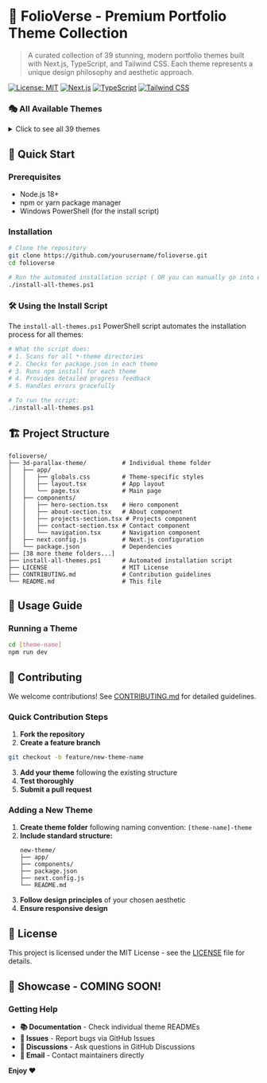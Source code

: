 # 🌟 FolioVerse - Premium Portfolio Theme Collection

> A curated collection of 39 stunning, modern portfolio themes built with Next.js, TypeScript, and Tailwind CSS. Each theme represents a unique design philosophy and aesthetic approach.

[![License: MIT](https://img.shields.io/badge/License-MIT-yellow.svg)](https://opensource.org/licenses/MIT)
[![Next.js](https://img.shields.io/badge/Next.js-14.0.4-black)](https://nextjs.org/)
[![TypeScript](https://img.shields.io/badge/TypeScript-5.3.3-blue)](https://www.typescriptlang.org/)
[![Tailwind CSS](https://img.shields.io/badge/Tailwind%20CSS-3.4.0-38B2AC)](https://tailwindcss.com/)

### 🎭 All Available Themes

<details>
<summary>Click to see all 39 themes</summary>

1. **3d-parallax-theme** - Immersive 3D parallax scrolling effects
2. **bento-grid-theme** - Modern grid-based layout inspired by Bento boxes
3. **brutalist-theme** - Raw, aggressive design with bold typography
4. **card-based-theme** - Clean card layouts with hover effects
5. **case-study-theme** - Perfect for showcasing detailed project case studies
6. **claymorphic-theme** - Soft, clay-like design elements
7. **code-editor-theme** - Developer-focused with syntax highlighting aesthetics
8. **corporate-pro-theme** - Professional business portfolio design
9. **creative-studio-theme** - Artistic and creative agency focused
10. **cypberpunk-theme** - Neon-lit futuristic design with glitch effects
11. **dark-academia-theme** - Scholarly, vintage-inspired dark aesthetic
12. **design-system-theme** - Showcases design system methodology
13. **file-explorer-theme** - OS-inspired file system navigation
14. **freelancer-services-theme** - Service-focused freelancer portfolio
15. **futuristic-dashboard-theme** - High-tech dashboard aesthetic
16. **gallery-wall-theme** - Art gallery inspired layout
17. **game-world-theme** - Gaming-inspired interactive design
18. **glassmorphism-theme** - Frosted glass effects and transparency
19. **gradient-overload-theme** - Vibrant gradient-heavy design
20. **liquid-ui-theme** - Fluid, organic animations and interactions
21. **magazine-theme** - Editorial magazine-style layout (UNDER CONSTRUCTION)
22. **minimalist-theme** - Clean, focused minimalist design (UNDER CONSTRUCTION)
23. **multiverse-tabs-theme** - Multi-dimensional tab navigation (UNDER CONSTRUCTION)
24. **nature-inspired-theme** - Organic, nature-themed design (UNDER CONSTRUCTION)
25. **neumorphic-theme** - Soft, tactile skeuomorphic design (UNDER CONSTRUCTION)
26. **open-source-hero-theme** - Celebrates open source contribution (UNDER CONSTRUCTION)
27. **operating-system-theme** - OS interface inspired design (UNDER CONSTRUCTION)
28. **personal-diary-theme** - Personal, intimate diary-style layout (UNDER CONSTRUCTION)
29. **product-showcase-theme** - Product-focused presentation (UNDER CONSTRUCTION)
30. **resume-first-theme** - Resume and CV focused design (UNDER CONSTRUCTION)
31. **sketchbook-theme** - Hand-drawn, sketchy aesthetic (UNDER CONSTRUCTION)
32. **space-travel-theme** - Cosmic, space exploration themed (UNDER CONSTRUCTION)
33. **startup-founder-theme** - Entrepreneur and startup focused (UNDER CONSTRUCTION)
34. **storybook-theme** - Narrative-driven storytelling layout (UNDER CONSTRUCTION)
35. **techie-dev-theme** - Technical developer portfolio (UNDER CONSTRUCTION)
36. **time-machine-theme** - Vintage, retro-futuristic design (UNDER CONSTRUCTION)
37. **tv-channel-theme** - Television broadcast inspired (UNDER CONSTRUCTION)
38. **vr-metaverse-theme** - Virtual reality and metaverse aesthetic (UNDER CONSTRUCTION)
39. **wireframe-theme** - Minimalist wireframe-style design (UNDER CONSTRUCTION)

</details>

## 🚀 Quick Start

### Prerequisites

- Node.js 18+
- npm or yarn package manager
- Windows PowerShell (for the install script)

### Installation

```bash
# Clone the repository
git clone https://github.com/yourusername/folioverse.git
cd folioverse

# Run the automated installation script ( OR you can manually go into each theme and run npm install)
./install-all-themes.ps1
```

### 🛠️ Using the Install Script

The `install-all-themes.ps1` PowerShell script automates the installation process for all themes:

```powershell
# What the script does:
# 1. Scans for all *-theme directories
# 2. Checks for package.json in each theme
# 3. Runs npm install for each theme
# 4. Provides detailed progress feedback
# 5. Handles errors gracefully

# To run the script:
./install-all-themes.ps1
```

## 🏗️ Project Structure

```
folioverse/
├── 3d-parallax-theme/          # Individual theme folder
│   ├── app/
│   │   ├── globals.css         # Theme-specific styles
│   │   ├── layout.tsx          # App layout
│   │   └── page.tsx            # Main page
│   ├── components/
│   │   ├── hero-section.tsx    # Hero component
│   │   ├── about-section.tsx   # About component
│   │   ├── projects-section.tsx # Projects component
│   │   ├── contact-section.tsx # Contact component
│   │   └── navigation.tsx      # Navigation component
│   ├── next.config.js          # Next.js configuration
│   └── package.json            # Dependencies
├── [38 more theme folders...]
├── install-all-themes.ps1      # Automated installation script
├── LICENSE                     # MIT License
├── CONTRIBUTING.md             # Contribution guidelines
└── README.md                   # This file
```

## 🎯 Usage Guide

### Running a Theme

```bash
cd [theme-name]
npm run dev
```

## 🤝 Contributing

We welcome contributions! See [CONTRIBUTING.md](CONTRIBUTING.md) for detailed guidelines.

### Quick Contribution Steps

1. **Fork the repository**
2. **Create a feature branch**

```bash
git checkout -b feature/new-theme-name
```

3. **Add your theme** following the existing structure
4. **Test thoroughly**
5. **Submit a pull request**

### Adding a New Theme

1. **Create theme folder** following naming convention: `[theme-name]-theme`
2. **Include standard structure:**
   ```
   new-theme/
   ├── app/
   ├── components/
   ├── package.json
   ├── next.config.js
   └── README.md
   ```
3. **Follow design principles** of your chosen aesthetic
4. **Ensure responsive design**

## 📄 License

This project is licensed under the MIT License - see the [LICENSE](LICENSE) file for details.

## 🌟 Showcase - COMING SOON!

### Getting Help

- **📚 Documentation** - Check individual theme READMEs
- **🐛 Issues** - Report bugs via GitHub Issues
- **💬 Discussions** - Ask questions in GitHub Discussions
- **📧 Email** - Contact maintainers directly

**Enjoy ❤️**

</div>
